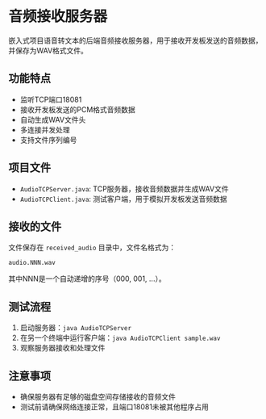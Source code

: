 # 音频接收服务器

嵌入式项目语音转文本的后端音频接收服务器，用于接收开发板发送的音频数据，并保存为WAV格式文件。

## 功能特点

- 监听TCP端口18081
- 接收开发板发送的PCM格式音频数据
- 自动生成WAV文件头
- 多连接并发处理
- 支持文件序列编号

## 项目文件

- `AudioTCPServer.java`: TCP服务器，接收音频数据并生成WAV文件
- `AudioTCPClient.java`: 测试客户端，用于模拟开发板发送音频数据


## 接收的文件

文件保存在 `received_audio` 目录中，文件名格式为：
```
audio.NNN.wav
```
其中NNN是一个自动递增的序号（000, 001, ...）。

## 测试流程

1. 启动服务器：`java AudioTCPServer`
2. 在另一个终端中运行客户端：`java AudioTCPClient sample.wav`
3. 观察服务器接收和处理文件

## 注意事项

- 确保服务器有足够的磁盘空间存储接收的音频文件
- 测试前请确保网络连接正常，且端口18081未被其他程序占用 